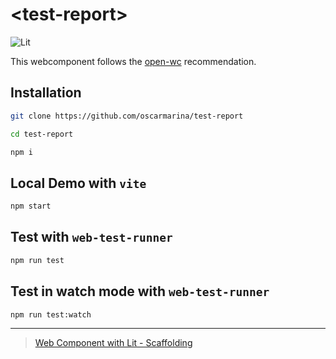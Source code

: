# \<test-report>

![Lit](https://img.shields.io/badge/lit-2.0.0-blue)

This webcomponent follows the [open-wc](https://github.com/open-wc/open-wc) recommendation.

## Installation

```bash
git clone https://github.com/oscarmarina/test-report

cd test-report

npm i
```


## Local Demo with `vite`

```bash
npm start
```

## Test with `web-test-runner`

```bash
npm run test
```

## Test in watch mode  with `web-test-runner`

```bash
npm run test:watch
```

<hr>

> [Web Component with Lit - Scaffolding](https://github.com/oscarmarina/create-wc)

